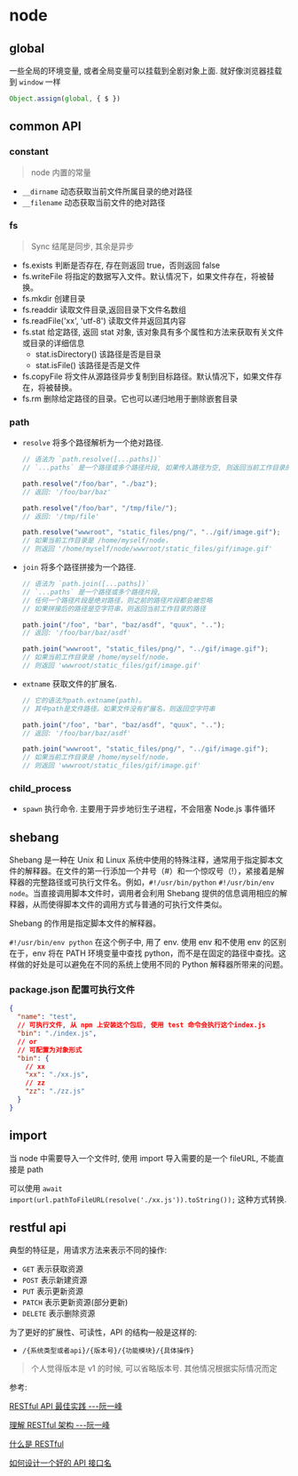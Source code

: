 # node

## global

一些全局的环境变量, 或者全局变量可以挂载到全剧对象上面. 就好像浏览器挂载到 `window` 一样

```Typescript
Object.assign(global, { $ })
```

## common API

### constant

> node 内置的常量

- `__dirname` 动态获取当前文件所属目录的绝对路径
- `__filename` 动态获取当前文件的绝对路径

### fs

> Sync 结尾是同步, 其余是异步

- fs.exists 判断是否存在, 存在则返回 true，否则返回 false
- fs.writeFile 将指定的数据写入文件。默认情况下，如果文件存在，将被替换。
- fs.mkdir 创建目录
- fs.readdir 读取文件目录,返回目录下文件名数组
- fs.readFile('xx', 'utf-8') 读取文件并返回其内容
- fs.stat 给定路径, 返回 stat 对象, 该对象具有多个属性和方法来获取有关文件或目录的详细信息
  - stat.isDirectory() 该路径是否是目录
  - stat.isFile() 该路径是否是文件
- fs.copyFile 将文件从源路径异步复制到目标路径。默认情况下，如果文件存在，将被替换。
- fs.rm 删除给定路径的目录。它也可以递归地用于删除嵌套目录

### path

- `resolve` 将多个路径解析为一个绝对路径.

  ```js
  // 语法为 `path.resolve([...paths])`
  // `...paths` 是一个路径或多个路径片段, 如果传入路径为空, 则返回当前工作目录的绝对路径

  path.resolve("/foo/bar", "./baz");
  // 返回: '/foo/bar/baz'

  path.resolve("/foo/bar", "/tmp/file/");
  // 返回: '/tmp/file'

  path.resolve("wwwroot", "static_files/png/", "../gif/image.gif");
  // 如果当前工作目录是 /home/myself/node，
  // 则返回 '/home/myself/node/wwwroot/static_files/gif/image.gif'
  ```

- `join` 将多个路径拼接为一个路径.

  ```js
  // 语法为 `path.join([...paths])`
  // `...paths` 是一个路径或多个路径片段,
  // 任何一个路径片段是绝对路径，则之前的路径片段都会被忽略
  // 如果拼接后的路径是空字符串，则返回当前工作目录的路径

  path.join("/foo", "bar", "baz/asdf", "quux", "..");
  // 返回: '/foo/bar/baz/asdf'

  path.join("wwwroot", "static_files/png/", "../gif/image.gif");
  // 如果当前工作目录是 /home/myself/node，
  // 则返回 'wwwroot/static_files/gif/image.gif'
  ```

- `extname` 获取文件的扩展名.

  ```js
  // 它的语法为path.extname(path)。
  // 其中path是文件路径。如果文件没有扩展名，则返回空字符串

  path.join("/foo", "bar", "baz/asdf", "quux", "..");
  // 返回: '/foo/bar/baz/asdf'

  path.join("wwwroot", "static_files/png/", "../gif/image.gif");
  // 如果当前工作目录是 /home/myself/node，
  // 则返回 'wwwroot/static_files/gif/image.gif'
  ```

### child_process

- `spawn` 执行命令. 主要用于异步地衍生子进程，不会阻塞 Node.js 事件循环

## shebang

Shebang 是一种在 Unix 和 Linux 系统中使用的特殊注释，通常用于指定脚本文件的解释器。在文件的第一行添加一个井号（#）和一个惊叹号（!），紧接着是解释器的完整路径或可执行文件名。例如，`#!/usr/bin/python` `#!/usr/bin/env node`。当直接调用脚本文件时，调用者会利用 Shebang 提供的信息调用相应的解释器，从而使得脚本文件的调用方式与普通的可执行文件类似。

Shebang 的作用是指定脚本文件的解释器。

`#!/usr/bin/env python` 在这个例子中, 用了 env. 使用 env 和不使用 env 的区别在于，env 将在 PATH 环境变量中查找 python，而不是在固定的路径中查找。这样做的好处是可以避免在不同的系统上使用不同的 Python 解释器所带来的问题。

### package.json 配置可执行文件

```json
{
  "name": "test",
  // 可执行文件, 从 npm 上安装这个包后, 使用 test 命令会执行这个index.js
  "bin": "./index.js",
  // or
  // 可配置为对象形式
  "bin": {
    // xx
    "xx": "./xx.js",
    // zz
    "zz": "./zz.js"
  }
}
```

## import

当 node 中需要导入一个文件时, 使用 import 导入需要的是一个 fileURL, 不能直接是 path

可以使用 `await import(url.pathToFileURL(resolve('./xx.js')).toString());` 这种方式转换.

## restful api

典型的特征是，用请求方法来表示不同的操作:

- `GET` 表示获取资源
- `POST` 表示新建资源
- `PUT` 表示更新资源
- `PATCH` 表示更新资源(部分更新)
- `DELETE` 表示删除资源

为了更好的扩展性、可读性，API 的结构一般是这样的:

- `/{系统类型或者api}/{版本号}/{功能模块}/{具体操作}`

> 个人觉得版本是 v1 的时候, 可以省略版本号. 其他情况根据实际情况而定

参考:

[RESTful API 最佳实践 ---阮一峰](http://www.ruanyifeng.com/blog/2018/10/restful-api-best-practices.html)

[理解 RESTful 架构 ---阮一峰](http://www.ruanyifeng.com/blog/2011/09/restful.html)

[什么是 RESTful](https://easydoc.net/a/restful/)

[如何设计一个好的 API 接口名](https://easydoc.net/a/api-design/)
